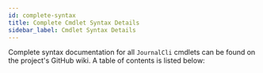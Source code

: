 ```yaml
---
id: complete-syntax
title: Complete Cmdlet Syntax Details
sidebar_label: Cmdlet Syntax Details
---
```


Complete syntax documentation for all `JournalCli` cmdlets can be found on the project's GitHub wiki. A table of contents is listed below: